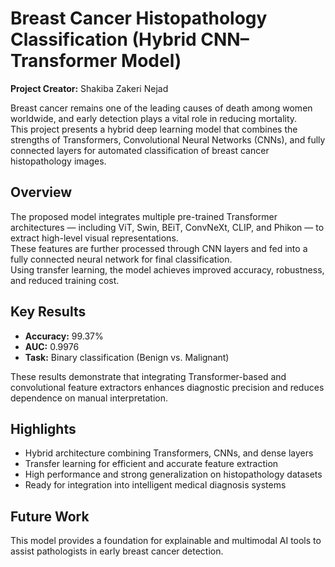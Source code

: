 # Breast Cancer Histopathology Classification (Hybrid CNN–Transformer Model)

**Project Creator:** Shakiba Zakeri Nejad  

Breast cancer remains one of the leading causes of death among women worldwide, and early detection plays a vital role in reducing mortality.  
This project presents a hybrid deep learning model that combines the strengths of Transformers, Convolutional Neural Networks (CNNs), and fully connected layers for automated classification of breast cancer histopathology images.

## Overview

The proposed model integrates multiple pre-trained Transformer architectures — including ViT, Swin, BEiT, ConvNeXt, CLIP, and Phikon — to extract high-level visual representations.  
These features are further processed through CNN layers and fed into a fully connected neural network for final classification.  
Using transfer learning, the model achieves improved accuracy, robustness, and reduced training cost.

## Key Results

- **Accuracy:** 99.37%  
- **AUC:** 0.9976  
- **Task:** Binary classification (Benign vs. Malignant)

These results demonstrate that integrating Transformer-based and convolutional feature extractors enhances diagnostic precision and reduces dependence on manual interpretation.

## Highlights

- Hybrid architecture combining Transformers, CNNs, and dense layers  
- Transfer learning for efficient and accurate feature extraction  
- High performance and strong generalization on histopathology datasets  
- Ready for integration into intelligent medical diagnosis systems

## Future Work

This model provides a foundation for explainable and multimodal AI tools to assist pathologists in early breast cancer detection.
